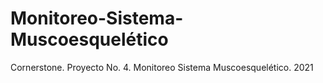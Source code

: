 # Monitoreo-Sistema-Muscoesquelético
Cornerstone. Proyecto No. 4. Monitoreo Sistema Muscoesquelético. 2021
